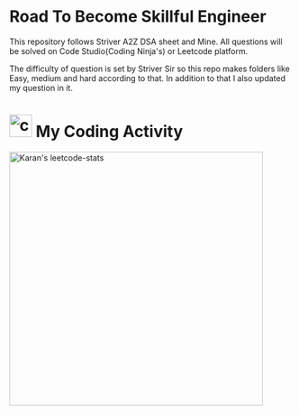 # Road To Become Skillful Engineer 
This repository follows Striver A2Z DSA sheet and Mine. All questions will be solved on Code Studio(Coding Ninja's) or Leetcode platform.

The difficulty of question is set by Striver Sir so this repo makes folders like Easy, medium and hard according to that. In addition to that I also updated my question in it.

<h1> <img src="https://github.com/Karan-Dobriyal/Karan-Dobriyal/blob/AssestsBranch/linux-computer.gif" alt="coding penguin" height ="40"> My Coding Activity</h1>

<a href="https://leetcode.com/hatakekaran/"><img src="https://leetcard.jacoblin.cool/hatakekaran?hide=ranking&theme=unicorn&extension=heatmap" alt="Karan's leetcode-stats" width="450" ></a>


